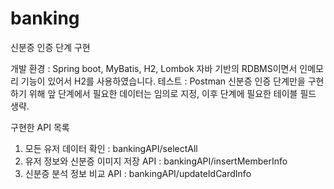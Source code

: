 # banking
신분증 인증 단계 구현

개발 환경 : Spring boot, MyBatis, H2, Lombok
자바 기반의 RDBMS이면서 인메모리 기능이 있어서 H2를 사용하였습니다. 
테스트 : Postman 
신분증 인증 단계만을 구현하기 위해 앞 단계에서 필요한 데이터는 임의로 지정, 이후 단계에 필요한 테이블 필드 생략.

구현한 API 목록
1. 모든 유저 데이터 확인 : bankingAPI/selectAll
2. 유저 정보와 신분증 이미지 저장 API : bankingAPI/insertMemberInfo
3. 신분증 분석 정보 비교 API : bankingAPI/updateIdCardInfo
